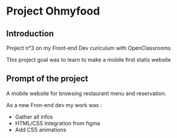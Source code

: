 # Project Ohmyfood

## Introduction 

Project n°3 on my Front-end Dev curiculum with OpenClassrooms

This project goal was to learn to make a mobile first statis website

## Prompt of the project

A mobile website for browsing restaurant menu and reservation.

As a new Fron-end dev my work was :
  - Gather all infos
  - HTML/CSS Integration from figma
  - Add CSS animations

